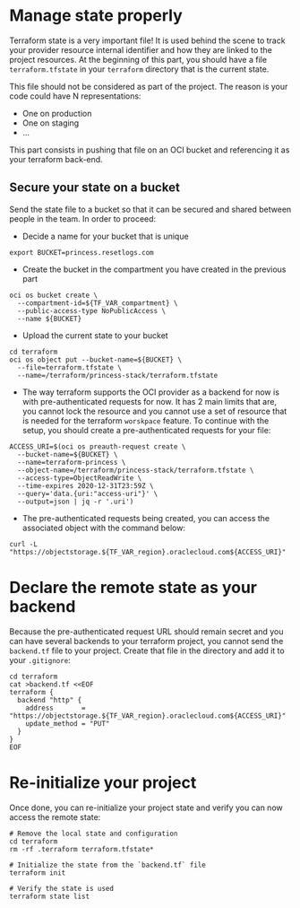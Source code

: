 # Manage state properly

Terraform state is a very important file! It is used behind the scene to track
your provider resource internal identifier and how they are linked to the
project resources. At the beginning of this part, you should have a file
`terraform.tfstate` in your `terraform` directory that is the current state.

This file should not be considered as part of the project. The reason is your
code could have N representations: 

- One on production
- One on staging
- ...

This part consists in pushing that file on an OCI bucket and referencing it
as your terraform back-end.

## Secure your state on a bucket

Send the state file to a bucket so that it can be secured and shared between
people in the team. In order to proceed:

- Decide a name for your bucket that is unique

```shell
export BUCKET=princess.resetlogs.com
```

- Create the bucket in the compartment you have created in the previous part

```shell
oci os bucket create \
  --compartment-id=${TF_VAR_compartment} \
  --public-access-type NoPublicAccess \
  --name ${BUCKET}
```

- Upload the current state to your bucket

```shell
cd terraform
oci os object put --bucket-name=${BUCKET} \
  --file=terraform.tfstate \
  --name=/terraform/princess-stack/terraform.tfstate
```

- The way terraform supports the OCI provider as a backend for now is with
  pre-authenticated requests for now. It has 2 main limits that are, you cannot
  lock the resource and you cannot use a set of resource that is needed for
  the terraform `worskpace` feature. To continue with the setup, you should
  create a pre-authenticated requests for your file:

```shell
ACCESS_URI=$(oci os preauth-request create \
  --bucket-name=${BUCKET} \
  --name=terraform-princess \
  --object-name=/terraform/princess-stack/terraform.tfstate \
  --access-type=ObjectReadWrite \
  --time-expires 2020-12-31T23:59Z \
  --query='data.{uri:"access-uri"}' \
  --output=json | jq -r '.uri')
```

- The pre-authenticated requests being created, you can access the associated
  object with the command below:

```shell
curl -L "https://objectstorage.${TF_VAR_region}.oraclecloud.com${ACCESS_URI}"

```

# Declare the remote state as your backend

Because the pre-authenticated request URL should remain secret and you can have
several backends to your terraform project, you cannot send the `backend.tf`
file to your project. Create that file in the directory and add it to your
`.gitignore`:

```shell
cd terraform
cat >backend.tf <<EOF
terraform {
  backend "http" {
    address       = "https://objectstorage.${TF_VAR_region}.oraclecloud.com${ACCESS_URI}"
    update_method = "PUT"
  }
}
EOF
```

# Re-initialize your project

Once done, you can re-initialize your project state and verify you can now
access the remote state:

```shell
# Remove the local state and configuration
cd terraform
rm -rf .terraform terraform.tfstate*

# Initialize the state from the `backend.tf` file
terraform init

# Verify the state is used
terraform state list
```

